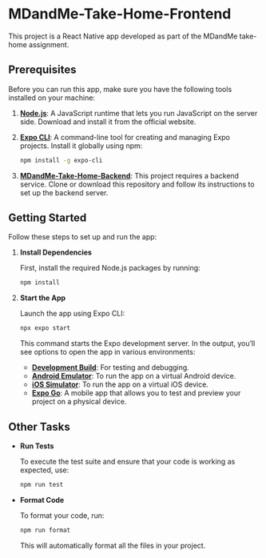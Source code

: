 # MDandMe-Take-Home-Frontend

This project is a React Native app developed as part of the MDandMe take-home assignment.

## Prerequisites

Before you can run this app, make sure you have the following tools installed on your machine:

1. **[Node.js](https://nodejs.org/)**: A JavaScript runtime that lets you run JavaScript on the server side. Download and install it from the official website.

2. **[Expo CLI](https://docs.expo.dev/get-started/installation/)**: A command-line tool for creating and managing Expo projects. Install it globally using npm:

   ```bash
   npm install -g expo-cli
   ```

3. **[MDandMe-Take-Home-Backend](https://github.com/kjmj/MDandMe-Take-Home-Backend)**: This project requires a backend service. Clone or download this repository and follow its instructions to set up the backend server.

## Getting Started

Follow these steps to set up and run the app:

1. **Install Dependencies**

   First, install the required Node.js packages by running:

   ```bash
   npm install
   ```

2. **Start the App**

   Launch the app using Expo CLI:

   ```bash
   npx expo start
   ```

   This command starts the Expo development server. In the output, you’ll see options to open the app in various environments:

   - **[Development Build](https://docs.expo.dev/develop/development-builds/introduction/)**: For testing and debugging.
   - **[Android Emulator](https://docs.expo.dev/workflow/android-studio-emulator/)**: To run the app on a virtual Android device.
   - **[iOS Simulator](https://docs.expo.dev/workflow/ios-simulator/)**: To run the app on a virtual iOS device.
   - **[Expo Go](https://expo.dev/go)**: A mobile app that allows you to test and preview your project on a physical device.

## Other Tasks

- **Run Tests**

  To execute the test suite and ensure that your code is working as expected, use:

  ```bash
  npm run test
  ```

- **Format Code**

  To format your code, run:

  ```bash
  npm run format
  ```

  This will automatically format all the files in your project.
